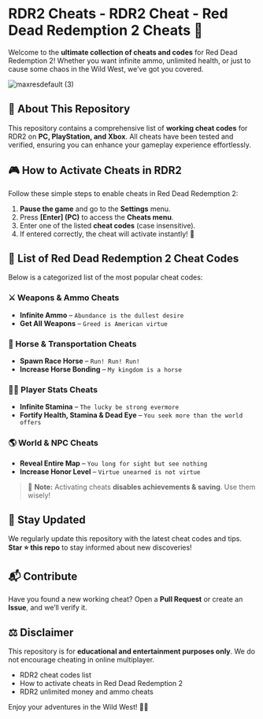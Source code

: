 # RDR2 Cheats - RDR2 Cheat - Red Dead Redemption 2 Cheats 🐎

Welcome to the **ultimate collection of cheats and codes** for Red Dead Redemption 2! Whether you want infinite ammo, unlimited health, or just to cause some chaos in the Wild West, we’ve got you covered. 

![maxresdefault (3)](https://github.com/user-attachments/assets/73ccd2cc-9376-4f39-bf2c-9fc6d18e04e0)

## 📌 About This Repository
This repository contains a comprehensive list of **working cheat codes** for RDR2 on **PC, PlayStation, and Xbox**. All cheats have been tested and verified, ensuring you can enhance your gameplay experience effortlessly.

## 🎮 How to Activate Cheats in RDR2
Follow these simple steps to enable cheats in Red Dead Redemption 2:
1. **Pause the game** and go to the **Settings** menu.
2. Press **[Enter] (PC)** to access the **Cheats menu**.
3. Enter one of the listed **cheat codes** (case insensitive).
4. If entered correctly, the cheat will activate instantly! 🚀

## 📝 List of Red Dead Redemption 2 Cheat Codes
Below is a categorized list of the most popular cheat codes:

### ⚔️ Weapons & Ammo Cheats
- **Infinite Ammo** – `Abundance is the dullest desire`
- **Get All Weapons** – `Greed is American virtue`

### 🚗 Horse & Transportation Cheats
- **Spawn Race Horse** – `Run! Run! Run!`
- **Increase Horse Bonding** – `My kingdom is a horse`

### 🏋️‍♂️ Player Stats Cheats
- **Infinite Stamina** – `The lucky be strong evermore`
- **Fortify Health, Stamina & Dead Eye** – `You seek more than the world offers`

### 🌎 World & NPC Cheats
- **Reveal Entire Map** – `You long for sight but see nothing`
- **Increase Honor Level** – `Virtue unearned is not virtue`

> 🛑 **Note:** Activating cheats **disables achievements & saving**. Use them wisely!

## 📢 Stay Updated
We regularly update this repository with the latest cheat codes and tips. **Star ⭐ this repo** to stay informed about new discoveries!

## 📬 Contribute
Have you found a new working cheat? Open a **Pull Request** or create an **Issue**, and we’ll verify it.

## ⚖️ Disclaimer
This repository is for **educational and entertainment purposes only**. We do not encourage cheating in online multiplayer.
- RDR2 cheat codes list
- How to activate cheats in Red Dead Redemption 2
- RDR2 unlimited money and ammo cheats

Enjoy your adventures in the Wild West! 🤠🔥
